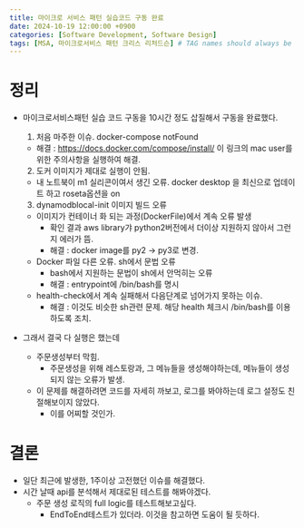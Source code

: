 ```yaml
---
title: 마이크로 서비스 패턴 실습코드 구동 완료
date: 2024-10-19 12:00:00 +0900
categories: [Software Development, Software Design]
tags: [MSA, 마이크로서비스 패턴 크리스 리처드슨] # TAG names should always be lowercase
---
```


# 정리

- 마이크로서비스패턴 실습 코드 구동을 10시간 정도 삽질해서 구동을 완료했다.

  1. 처음 마주한 이슈. docker-compose notFound

  - 해결 : https://docs.docker.com/compose/install/ 이 링크의 mac user를 위한 주의사항을 실행하여 해결.

  2. 도커 이미지가 제대로 실행이 안됨.

  - 내 노트북이 m1 실리콘이여서 생긴 오류. docker desktop 을 최신으로 업데이트 하고 roseta옵션을 on

  3. dynamodblocal-init 이미지 빌드 오류

  - 이미지가 컨테이너 화 되는 과정(DockerFile)에서 계속 오류 발생
    - 확인 결과 aws library갸 python2버전에서 더이상 지원하지 않아서 그런지 에러가 뜸.
    - 해결 : docker image를 py2 -> py3로 변경.
  - Docker 파일 다른 오류. sh에서 문법 오류
    - bash에서 지원하는 문법이 sh에서 안먹히는 오류
    - 해결 : entrypoint에 /bin/bash를 명시
  - health-check에서 계속 실패해서 다음단계로 넘어가지 못하는 이슈.
    - 해결 : 이것도 비슷한 sh관련 문제. 해당 health 체크시 /bin/bash를 이용하도록 조치.

- 그래서 결국 다 실행은 했는데
  - 주문생성부터 막힘.
    - 주문생성을 위해 레스토랑과, 그 메뉴들을 생성해야하는데, 메뉴들이 생성되지 않는 오류가 발생.
  - 이 문제를 해결하려면 코드를 자세히 까보고, 로그를 봐야하는데 로그 설정도 친절해보이지 않았다.
    - 이를 어찌할 것인가.

# 결론

- 일단 최근에 발생한, 1주이상 고전했던 이슈를 해결했다.
- 시간 날때 api를 분석해서 제대로된 테스트를 해봐야겠다.
  - 주문 생성 로직의 full logic를 테스트해보고싶다.
    - EndToEnd테스트가 있더라. 이것을 참고하면 도움이 될 듯하다.
